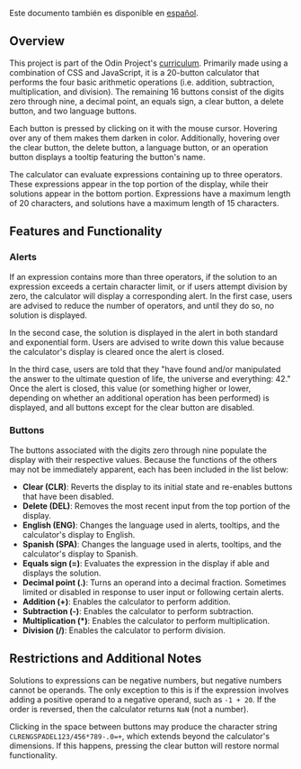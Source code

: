 Este documento también es disponible en [español](README.sp.md).

## Overview ##

This project is part of the Odin Project's [curriculum](https://www.theodinproject.com/courses/web-development-101/lessons/calculator). Primarily made using a combination of CSS and JavaScript, it is a 20-button calculator that performs the four basic arithmetic operations (i.e. addition, subtraction, multiplication, and division). The remaining 16 buttons consist of the digits zero through nine, a decimal point, an equals sign, a clear button, a delete button, and two language buttons.

Each button is pressed by clicking on it with the mouse cursor. Hovering over any of them makes them darken in color. Additionally, hovering over the clear button, the delete button, a language button, or an operation button displays a tooltip featuring the button's name.

The calculator can evaluate expressions containing up to three operators. These expressions appear in the top portion of the display, while their solutions appear in the bottom portion. Expressions have a maximum length of 20 characters, and solutions have a maximum length of 15 characters.  

## Features and Functionality ##
### Alerts ###
If an expression contains more than three operators, if the solution to an expression exceeds a certain character limit, or if users attempt division by zero, the calculator will display a corresponding alert. In the first case, users are advised to reduce the number of operators, and until they do so, no solution is displayed.

In the second case, the solution is displayed in the alert in both standard and exponential form. Users are advised to write down this value because the calculator's display is cleared once the alert is closed.

In the third case, users are told that they "have found and/or manipulated the answer to the ultimate question of life, the universe and everything: 42." Once the alert is closed, this value (or something higher or lower, depending on whether an additional operation has been performed) is displayed, and all buttons except for the clear button are disabled.

### Buttons ###
The buttons associated with the digits zero through nine populate the display with their respective values. Because the functions of the others may not be immediately apparent, each has been included in the list below:

* __Clear (CLR)__: Reverts the display to its initial state and re-enables buttons that have been disabled.
* __Delete (DEL)__: Removes the most recent input from the top portion of the display.
* __English (ENG)__: Changes the language used in alerts, tooltips, and the calculator's display to English.
* __Spanish (SPA)__: Changes the language used in alerts, tooltips, and the calculator's display to Spanish.
* __Equals sign (=)__: Evaluates the expression in the display if able and displays the solution.
* __Decimal point (.)__: Turns an operand into a decimal fraction. Sometimes limited or disabled in response to user input or following certain alerts.
* __Addition (+)__: Enables the calculator to perform addition.
* __Subtraction (-)__: Enables the calculator to perform subtraction.
* __Multiplication (*)__: Enables the calculator to perform multiplication.
* __Division (/)__: Enables the calculator to perform division.

## Restrictions and Additional Notes ##

Solutions to expressions can be negative numbers, but negative numbers cannot be operands. The only exception to this is if the expression involves adding a positive operand to a negative operand, such as `-1 + 20`. If the order is reversed, then the calculator returns `NaN` (not a number).

Clicking in the space between buttons may produce the character string `CLRENGSPADEL123/456*789-.0=+`, which extends beyond the calculator's dimensions. If this happens, pressing the clear button will restore normal functionality.

